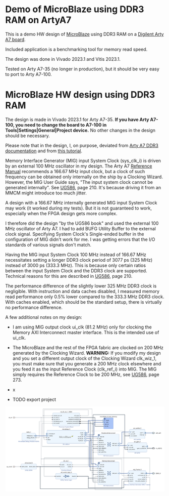# Demo of MicroBlaze using DDR3 RAM on ArtyA7

This is a demo HW design of [MicroBlaze](https://www.xilinx.com/products/design-tools/microblaze.html) using DDR3 RAM on a [Digilent Arty A7 board](https://digilent.com/shop/arty-a7-100t-artix-7-fpga-development-board/).

Included application is a benchmarking tool for memory read speed.

The design was done in Vivado 2023.1 and Vitis 2023.1.

Tested on Arty A7-35 (no longer in production), but it should be very easy to port to Arty A7-100.

# MicroBlaze HW design using DDR3 RAM

The design is made in Vivado 2023.1 for Arty A7-35.
**If you have Arty A7-100, you need to change the board to A7-100 in Tools|Settings|General|Project device.** No other changes in the design should be necessary.

Please note that in the design, I, on purpose, deviated from [Arty A7 DDR3 documentation](https://digilent.com/reference/programmable-logic/arty-a7/reference-manual#ddr3l) and from [this tutorial](https://digilent.com/reference/learn/programmable-logic/tutorials/arty-getting-started-with-microblaze-servers/start).

Memory Interface Generator \(MIG) input System Clock (sys_clk_i) is driven by an external 100 MHz oscillator in my design.
The Arty A7 [Reference Manual](https://digilent.com/reference/programmable-logic/arty-a7/reference-manual#ddr3l) recommends a 166.67 MHz input clock, but a clock of such frequency can be obtained only internally on the ship by a Clocking Wizard. However, the MIG User Guide says, "The input system clock cannot be generated internally". See [UG586](https://docs.xilinx.com/v/u/en-US/ug586_7Series_MIS), page 210. It's because driving it from an MMCM might introduce too much jitter.

A design with a 166.67 MHz internally generated MIG input System Clock may work (it worked during my tests). But it is not guaranteed to work, especially when the FPGA design gets more complex.

I therefore did the design "by the UG586 book" and used the external 100 MHz oscillator of Arty A7.
I had to add BUFG Utility Buffer to the external clock signal. Specifying System Clock's Single-ended buffer in the configuration of MIG didn't work for me. I was getting errors that the I/O standards of various signals don't match.

Having the MIG input System Clock 100 MHz instead of 166.67 MHz necessitates setting a longer DDR3 clock period of 3077 ps (325 MHz) instead of 3000 ps (333.3 MHz). This is because only certain ratios between the input System Clock and the DDR3 clock are supported. Technical reasons for this are described in [UG586](https://docs.xilinx.com/v/u/en-US/ug586_7Series_MIS), page 210.

The performance difference of the slightly lower 325 MHz DDR3 clock is negligible. With instruction and data caches disabled, I measured memory read performance only 0.5% lower compared to the 333.3 MHz DDR3 clock. With caches enabled, which should be the standard setup, there is virtually no performance difference.

A few additional notes on my design:

- I am using MIG output clock ui_clk (81.2 MHz) only for clocking the Memory AXI Interconnect master interface. This is the intended use of ui_clk.

- The MicroBlaze and the rest of the FPGA fabric are clocked on 200 MHz generated by the Clocking Wizard.
  **WARNING:** If you modify my design and you set a different output clock of the Clocking Wizard clk_wiz_1, you must make sure that you generate a 200 MHz clock elsewhere and you feed it as the input Reference Clock (clk_ref_i) into MIG. The MIG simply requires the Reference Clock to be 200 MHz, see [UG586](https://docs.xilinx.com/v/u/en-US/ug586_7Series_MIS), page 273.

- x

- TODO export project

![](ArtyA7_MicroBlaze_demo_hw/block_design.png)

